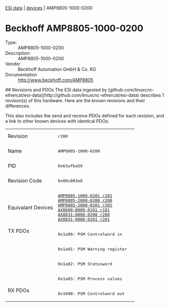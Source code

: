 <div class="nav"><a href="/esi-data">ESI data</a> | <a href="/esi-data/devices">devices</a> | AMP8805-1000-0200</div>

#  Beckhoff AMP8805-1000-0200

<dl>
  <dt>Type:</dt><dd>AMP8805-1000-0200</dd>
  <dt>Description:</dt><dd>AMP8805-1000-0200</dd>
  <dt>Vendor</dt><dd>Beckhoff Automation GmbH & Co. KG</dd>
  <dt>Documentation</dt><dd><a href="http://www.beckhoff.com/AMP8805">http://www.beckhoff.com/AMP8805</a></dd>
</dl>
## Revisions and PDOs
The ESI data ingested by [github.com/linuxcnc-ethercat/esi-data](http://github.com/linuxcnc-ethercat/esi-data) describes 1 revision(s) of this hardware.  Here are the known revisions and their differences.

This also includes the send and receive PDOs defined for each revision, and a link to other known devices with identical PDOs.

<table>
<tr >
<td class="first">Revision</td>
<td ><pre>r200</pre></td>
</tr>
<tr >
<td class="first">Name</td>
<td ><pre>AMP8805-1000-0200</pre></td>
</tr>
<tr >
<td class="first">PID</td>
<td ><pre>0x63afba59</pre></td>
</tr>
<tr >
<td class="first">Revision Code</td>
<td ><pre>0x00c803e8</pre></td>
</tr>
<tr >
<td class="first">Equivalant Devices</td>
<td ><pre><a href="AMP8805-1000-0201">AMP8805-1000-0201 r201</a><br/><a href="AMP8805-2000-0200">AMP8805-2000-0200 r200</a><br/><a href="AMP8805-2000-0201">AMP8805-2000-0201 r201</a><br/><a href="AX8600-0000-0101">AX8600-0000-0101 r101</a><br/><a href="AX8831-0000-0200">AX8831-0000-0200 r200</a><br/><a href="AX8831-0000-0201">AX8831-0000-0201 r201</a></pre></td>
</tr>
<tr class="txpdo pdosection">
<td class="first" rowspan=4 valign=top>TX PDOs</td>
<td><pre>0x1a00: PSM Controlword in</pre></td>
<td></td>
</tr>
<tr class="txpdo pdosection">
<td ><pre>0x1a01: PSM Warning register</pre></td>
</tr>
<tr class="txpdo pdosection">
<td ><pre>0x1a02: PSM Statusword</pre></td>
</tr>
<tr class="txpdo pdosection">
<td ><pre>0x1a03: PSM Process values</pre></td>
</tr>
<tr class="rxpdo pdosection">
<td class="first" rowspan=1 valign=top>RX PDOs</td>
<td><pre>0x1600: PSM Controlword out</pre></td>
<td></td>
</tr>
</table>
